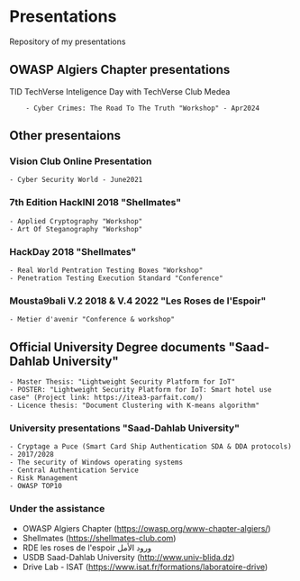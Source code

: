 # Presentations
Repository of my presentations


## OWASP Algiers Chapter presentations
TID TechVerse Inteligence Day with TechVerse Club Medea

        - Cyber Crimes: The Road To The Truth "Workshop" - Apr2024

## Other presentaions
### Vision Club Online Presentation
    - Cyber Security World - June2021

### 7th Edition HackINI 2018 "Shellmates"

    - Applied Cryptography "Workshop"
    - Art Of Steganography "Workshop"

### HackDay 2018 "Shellmates"

    - Real World Pentration Testing Boxes "Workshop"
    - Penetration Testing Execution Standard "Conference"
    
### Mousta9bali V.2 2018 & V.4 2022 "Les Roses de l'Espoir" 

    - Metier d'avenir "Conference & workshop"

## Official University Degree documents "Saad-Dahlab University"

    - Master Thesis: "Lightweight Security Platform for IoT"
    - POSTER: "Lightweight Security Platform for IoT: Smart hotel use case" (Project link: https://itea3-parfait.com/)
    - Licence thesis: "Document Clustering with K-means algorithm"

### University presentations "Saad-Dahlab University"

    - Cryptage a Puce (Smart Card Ship Authentication SDA & DDA protocols) - 2017/2028
    - The security of Windows operating systems
    - Central Authentication Service
    - Risk Management
    - OWASP TOP10

    
 ### Under the assistance
 
 - OWASP Algiers Chapter (https://owasp.org/www-chapter-algiers/)
 - Shellmates (https://shellmates-club.com)
 - RDE les roses de l'espoir ورود الأمل  
 - USDB Saad-Dahlab University (http://www.univ-blida.dz)
 - Drive Lab - ISAT (https://www.isat.fr/formations/laboratoire-drive)
